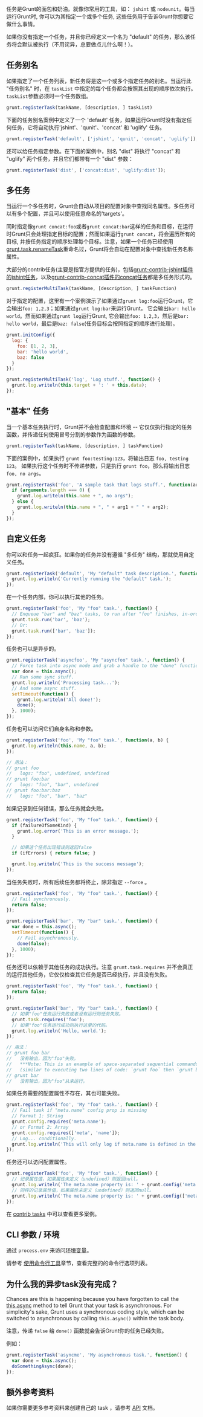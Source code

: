 任务是Grunt的面包和奶油。就像你常用的工具，如： `jshint`  或 `nodeunit`。每当运行Grunt时, 你可以为其指定一个或多个任务, 这些任务用于告诉Grunt你想要它做什么事情。

如果你没有指定一个任务，并且你已经定义一个名为 "default" 的任务，那么该任务将会默认被执行（不用诧异，总要做点儿什么啊！）。

## 任务别名
如果指定了一个任务列表，新任务将是这一个或多个指定任务的别名。当运行此 "任务别名" 时，在 `taskList` 中指定的每个任务都会按照其出现的顺序依次执行。`taskList`参数必须时一个任务数组。

```js
grunt.registerTask(taskName, [description, ] taskList)
```

下面的任务别名案例中定义了一个 'default' 任务，如果运行Grunt时没有指定任何任务，它将自动执行'jshint'、'qunit'、'concat' 和 'uglify' 任务。

```js
grunt.registerTask('default', ['jshint', 'qunit', 'concat', 'uglify']);
```

还可以给任务指定参数。在下面的案例中，别名 "dist" 将执行 "concat" 和 "uglify" 两个任务，并且它们都带有一个 "dist"  参数：

```js
grunt.registerTask('dist', ['concat:dist', 'uglify:dist']);
```

## 多任务

当运行一个多任务时，Grunt会自动从项目的配置对象中查找同名属性。多任务可以有多个配置，并且可以使用任意命名的'targets'。

同时指定像`grunt concat:foo`或者`grunt concat:bar`这样的任务和目标，在运行时Grunt只会处理指定目标的配置；然而如果运行`grunt concat`，将会遍历所有的目标, 并按任务指定的顺序处理每个目标。注意，如果一个任务已经使用[grunt.task.renameTask](grunt.task#grunt.task.renameTask)重命名过，Grunt将会自动在配置对象中查找新任务名称属性。

大部分的contrib任务(主要是指官方提供的任务)，包括[grunt-contrib-jshint插件的jshint任务](https://github.com/gruntjs/grunt-contrib-jshint#jshint-task)，以及[grunt-contrib-concat插件的concat任务](https://github.com/gruntjs/grunt-contrib-concat#concat-task)都是多任务形式的。

```js
grunt.registerMultiTask(taskName, [description, ] taskFunction)
```

对于指定的配置，这里有一个案例演示了如果通过`grunt log:foo`运行Grunt，它会输出`foo: 1,2,3`；如果通过`grunt log:bar`来运行Grunt， 它会输出`bar: hello world`。然而如果通过`grunt log`运行Grunt, 它会输出`foo: 1,2,3`，然后是`bar: hello world`，最后是`baz: false`(任务目标会按照指定的顺序进行处理)。

```js
grunt.initConfig({
  log: {
    foo: [1, 2, 3],
    bar: 'hello world',
    baz: false
  }
});

grunt.registerMultiTask('log', 'Log stuff.', function() {
  grunt.log.writeln(this.target + ': ' + this.data);
});
```


## "基本" 任务
当一个基本任务执行时，Grunt并不会检查配置和环境 -- 它仅仅执行指定的任务函数，并传递任何使用冒号分割的参数作为函数的参数。

```js
grunt.registerTask(taskName, [description, ] taskFunction)
```

下面的案例中，如果执行 `grunt foo:testing:123`，将输出日志 `foo, testing 123`。  如果执行这个任务时不传递参数，只是执行 `grunt foo`，那么将输出日志  `foo, no args`。

```js
grunt.registerTask('foo', 'A sample task that logs stuff.', function(arg1, arg2) {
  if (arguments.length === 0) {
    grunt.log.writeln(this.name + ", no args");
  } else {
    grunt.log.writeln(this.name + ", " + arg1 + " " + arg2);
  }
});
```

## 自定义任务
你可以和任务一起疯狂。如果你的任务并没有遵循 "多任务" 结构，那就使用自定义任务。

```js
grunt.registerTask('default', 'My "default" task description.', function() {
  grunt.log.writeln('Currently running the "default" task.');
});
```

在一个任务内部，你可以执行其他的任务。

```js
grunt.registerTask('foo', 'My "foo" task.', function() {
  // Enqueue "bar" and "baz" tasks, to run after "foo" finishes, in-order.
  grunt.task.run('bar', 'baz');
  // Or:
  grunt.task.run(['bar', 'baz']);
});
```

任务也可以是异步的。

```js
grunt.registerTask('asyncfoo', 'My "asyncfoo" task.', function() {
  // Force task into async mode and grab a handle to the "done" function.
  var done = this.async();
  // Run some sync stuff.
  grunt.log.writeln('Processing task...');
  // And some async stuff.
  setTimeout(function() {
    grunt.log.writeln('All done!');
    done();
  }, 1000);
});
```

任务也可以访问它们自身名称和参数。

```js
grunt.registerTask('foo', 'My "foo" task.', function(a, b) {
  grunt.log.writeln(this.name, a, b);
});

// 用法：
// grunt foo
//   logs: "foo", undefined, undefined
// grunt foo:bar
//   logs: "foo", "bar", undefined
// grunt foo:bar:baz
//   logs: "foo", "bar", "baz"
```

如果记录到任何错误，那么任务就会失败。

```js
grunt.registerTask('foo', 'My "foo" task.', function() {
  if (failureOfSomeKind) {
    grunt.log.error('This is an error message.');
  }

  // 如果这个任务出现错误则返回false
  if (ifErrors) { return false; }

  grunt.log.writeln('This is the success message');
});
```

当任务失败时，所有后续任务都将终止，除非指定 `--force` 。

```js
grunt.registerTask('foo', 'My "foo" task.', function() {
  // Fail synchronously.
  return false;
});

grunt.registerTask('bar', 'My "bar" task.', function() {
  var done = this.async();
  setTimeout(function() {
    // Fail asynchronously.
    done(false);
  }, 1000);
});
```

任务还可以依赖于其他任务的成功执行。注意 `grunt.task.requires` 并不会真正的运行其他任务，它仅仅检查其它任务是否已经执行，并且没有失败。

```js
grunt.registerTask('foo', 'My "foo" task.', function() {
  return false;
});

grunt.registerTask('bar', 'My "bar" task.', function() {
  // 如果"foo"任务运行失败或者没有运行则任务失败。
  grunt.task.requires('foo');
  // 如果"foo"任务运行成功则执行这里的代码。
  grunt.log.writeln('Hello, world.');
});

// 用法：
// grunt foo bar
//   没有输出，因为"foo"失败。
//   ***Note: This is an example of space-separated sequential commands,
//   (similar to executing two lines of code: `grunt foo` then `grunt bar`)
// grunt bar
//   没有输出，因为"foo"从未运行。
```

如果任务需要的配置属性不存在，其也可能失败。

```js
grunt.registerTask('foo', 'My "foo" task.', function() {
  // Fail task if "meta.name" config prop is missing
  // Format 1: String
  grunt.config.requires('meta.name');
  // or Format 2: Array
  grunt.config.requires(['meta', 'name']);
  // Log... conditionally.
  grunt.log.writeln('This will only log if meta.name is defined in the config.');
});
```

任务还可以访问配置属性。

```js
grunt.registerTask('foo', 'My "foo" task.', function() {
  // 记录属性值，如果属性未定义（undefined）则返回null。
  grunt.log.writeln('The meta.name property is: ' + grunt.config('meta.name'));
  // 同样的记录属性值，如果属性未定义（undefined）则返回null。
  grunt.log.writeln('The meta.name property is: ' + grunt.config(['meta', 'name']));
});
```

在 [contrib tasks](https://github.com/gruntjs/) 中可以查看更多案例。
## CLI 参数 / 环境

通过 `process.env` 来访问[环境变量](https://en.wikipedia.org/wiki/Environment_variable)。

请参考 [使用命令行工具](https://gruntjs.com/using-the-cli)章节，查看完整的的命令行选项列表。

## 为什么我的异步task没有完成？
Chances are this is happening because you have forgotten to call the [this.async](https://gruntjs.com/api/inside-tasks#this.async) method to tell Grunt that your task is asynchronous. For simplicity's sake, Grunt uses a synchronous coding style, which can be switched to asynchronous by calling `this.async()` within the task body.

注意，传递 `false` 给 `done()` 函数就会告诉Grunt你的任务已经失败。

例如：

```js
grunt.registerTask('asyncme', 'My asynchronous task.', function() {
  var done = this.async();
  doSomethingAsync(done);
});
```

## 额外参考资料

如果你需要更多参考资料来创建自己的 task ，请参考 [API](https://gruntjs.com/api) 文档。
